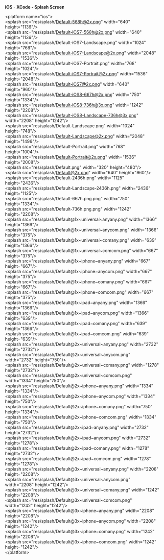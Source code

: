 ****iOS - XCode - Splash Screen****

\<platform name="ios">
<BR>\<splash src="res/splash/Default-568h@2x.png" width="640" height="1136"/>
<BR>\<splash src="res/splash/Default-iOS7-568h@2x.png" width="640" height="1136"/>
<BR>\<splash src="res/splash/Default-iOS7-Landscape.png" width="1024" height="768"/>
<BR>\<splash src="res/splash/Default-iOS7-Landscape@2x.png" width="2048" height="1536"/>
<BR>\<splash src="res/splash/Default-iOS7-Portrait.png" width="768" height="1024"/>
<BR>\<splash src="res/splash/Default-iOS7-Portrait@2x.png" width="1536" height="2048"/>
<BR>\<splash src="res/splash/Default-iOS7@2x.png" width="640" height="960"/>
<BR>\<splash src="res/splash/Default-iOS8-667h@2x.png" width="750" height="1334"/>
<BR>\<splash src="res/splash/Default-iOS8-736h@3x.png" width="1242" height="2208"/>
<BR>\<splash src="res/splash/Default-iOS8-Landscape-736h@3x.png" width="2208" height="1242"/>
<BR>\<splash src="res/splash/Default-Landscape.png" width="1024" height="748"/>
<BR>\<splash src="res/splash/Default-Landscape@2x.png" width="2048" height="1496"/>
<BR>\<splash src="res/splash/Default-Portrait.png" width="768" height="1004"/>
<BR>\<splash src="res/splash/Default-Portrait@2x.png" width="1536" height="2008"/>
<BR>\<splash src="res/splash/Default.png" width="320" height="480"/>
<BR>\<splash src="res/splash/Default@2x.png" width="640" height="960"/>
<BR>\<splash src="res/splash/Default-2436h.png" width="1125" height="2436"/>
<BR>\<splash src="res/splash/Default-Landscape-2436h.png" width="2436" height="1125"/>
<BR>\<splash src="res/splash/Default-667h.png.png" width="750" height="1334"/>
<BR>\<splash src="res/splash/Default-736h.png.png" width="1242" height="2208"/>
<BR>\<splash src="res/splash/Default@1x\~universal\~anyany.png" width="1366" height="1366"/>
<BR>\<splash src="res/splash/Default@1x\~universal\~anycom.png" width="1366" height="375"/>
<BR>\<splash src="res/splash/Default@1x\~universal\~comany.png" width="639" height="1366"/>
<BR>\<splash src="res/splash/Default@1x\~universal\~comcom.png" width="667" height="375"/>
<BR>\<splash src="res/splash/Default@1x\~iphone\~anyany.png" width="667" height="667"/>
<BR>\<splash src="res/splash/Default@1x\~iphone\~anycom.png" width="667" height="375"/>
<BR>\<splash src="res/splash/Default@1x\~iphone\~comany.png" width="667" height="667"/>
<BR>\<splash src="res/splash/Default@1x\~iphone\~comcom.png" width="667" height="375"/>
<BR>\<splash src="res/splash/Default@1x\~ipad\~anyany.png" width="1366" height="1366"/>
<BR>\<splash src="res/splash/Default@1x\~ipad\~anycom.png" width="1366" height="639"/>
<BR>\<splash src="res/splash/Default@1x\~ipad\~comany.png" width="639" height="1366"/>
<BR>\<splash src="res/splash/Default@1x\~ipad\~comcom.png" width="639" height="639"/>
<BR>\<splash src="res/splash/Default@2x\~universal\~anyany.png" width="2732" height="2732"/>
<BR>\<splash src="res/splash/Default@2x\~universal\~anycom.png" width="2732" height="750"/>
<BR>\<splash src="res/splash/Default@2x\~universal\~comany.png" width="1278" height="2732"/>
<BR>\<splash src="res/splash/Default@2x\~universal\~comcom.png" width="1334" height="750"/>
<BR>\<splash src="res/splash/Default@2x\~iphone\~anyany.png" width="1334" height="1334"/>
<BR>\<splash src="res/splash/Default@2x\~iphone\~anycom.png" width="1334" height="750"/>
<BR>\<splash src="res/splash/Default@2x\~iphone\~comany.png" width="750" height="1334"/>
<BR>\<splash src="res/splash/Default@2x\~iphone\~comcom.png" width="1334" height="750"/>
<BR>\<splash src="res/splash/Default@2x\~ipad\~anyany.png" width="2732" height="2732"/>
<BR>\<splash src="res/splash/Default@2x\~ipad\~anycom.png" width="2732" height="1278"/>
<BR>\<splash src="res/splash/Default@2x\~ipad\~comany.png" width="1278" height="2732"/>
<BR>\<splash src="res/splash/Default@2x\~ipad\~comcom.png" width="1278" height="1278"/>
<BR>\<splash src="res/splash/Default@3x\~universal\~anyany.png" width="2208" height="2208"/>
<BR>\<splash src="res/splash/Default@3x\~universal\~anycom.png" width="2208" height="1242"/>
<BR>\<splash src="res/splash/Default@3x\~universal\~comany.png" width="1242" height="2208"/>
<BR>\<splash src="res/splash/Default@3x\~universal\~comcom.png" width="1242" height="1242"/>
<BR>\<splash src="res/splash/Default@3x\~iphone\~anyany.png" width="2208" height="2208"/>
<BR>\<splash src="res/splash/Default@3x\~iphone\~anycom.png" width="2208" height="1242"/>
<BR>\<splash src="res/splash/Default@3x\~iphone\~comany.png" width="1242" height="2208"/>
<BR>\<splash src="res/splash/Default@3x\~iphone\~comcom.png" width="1242" height="1242"/>
<BR>\</platform>
